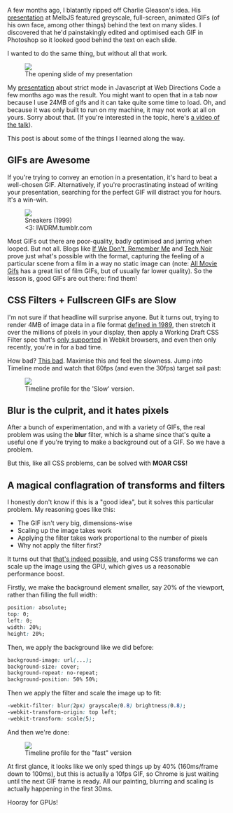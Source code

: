 A few months ago, I blatantly ripped off Charlie Gleason's idea. His [presentation](http://superhighfives.github.io/tweetflight-presentation/) at MelbJS featured greyscale, full-screen, animated GIFs (of his own face, among other things) behind the text on many slides. I discovered that he'd painstakingly edited and optimised each GIF in Photoshop so it looked good behind the text on each slide.

I wanted to do the same thing, but without all that work.

<figure className={styles.figure}>
<img className={styles.figure_img} src="https://d262ilb51hltx0.cloudfront.net/max/800/0*9q22pEjd4s_jm1vU.png" />
<figcaption className={styles.figcaption}>The opening slide of my presentation</figcaption>
</figure>

My [presentation](http://geelen.github.io/web-directions-talk) about strict mode in Javascript at Web Directions Code a few months ago was the result. You might want to open that in a tab now because I use 24MB of gifs and it can take quite some time to load. Oh, and because it was only built to run on my machine, it may not work at all on yours. Sorry about that. (If you're interested in the topic, here's [a video of the talk](http://www.webdirections.org/resources/javascripts-slightly-stricter-mode-video-presentation-from-glen-maddern/)).

This post is about some of the things I learned along the way.

## GIFs are Awesome

If you're trying to convey an emotion in a presentation, it's hard to beat a well-chosen GIF. Alternatively, if you're procrastinating instead of writing your presentation, searching for the perfect GIF will distract you for hours. It's a win-win.

<figure className={styles.figure}>
<img className={styles.figure_img} src="https://d262ilb51hltx0.cloudfront.net/max/600/0*e3xBfsYk9_YJGZBy.gif" />
<figcaption className={styles.figcaption}>Sneakers (1999)<br/>&lt;3: IWDRM.tumblr.com</figcaption>
</figure>

Most GIFs out there are poor-quality, badly optimised and jarring when looped. But not all. Blogs like [If We Don't, Remember Me](http://iwdrm.tumblr.com/) and [Tech Noir](http://technoir.nl/) prove just what's possible with the format, capturing the feeling of a particular scene from a film in a way no static image can (note: [All Movie Gifs](http://allmoviegifs.tumblr.com/allmovies) has a great list of film GIFs, but of usually far lower quality). So the lesson is, good GIFs are out there: find them!

## CSS Filters + Fullscreen GIFs are Slow

I'm not sure if that headline will surprise anyone. But it turns out, trying to render 4MB of image data in a file format [defined in 1989](http://www.w3.org/Graphics/GIF/spec-gif89a.txt), then stretch it over the millions of pixels in your display, then apply a Working Draft CSS Filter spec that's [only supported](http://caniuse.com/#search=filter%20effects) in Webkit browsers, and even then only recently, you're in for a bad time.

How bad? [This bad](http://codepen.io/geelen/pen/EJGsd). Maximise this and feel the slowness. Jump into Timeline mode and watch that 60fps (and even the 30fps) target sail past:

<figure className={styles.figure}>
<img className={styles.figure_img} src="https://d262ilb51hltx0.cloudfront.net/max/800/0*DWd75neDN6BXoCM1.png" />
<figcaption className={styles.figcaption}>Timeline profile for the 'Slow' version.</figcaption>
</figure>


## Blur is the culprit, and it hates pixels

After a bunch of experimentation, and with a variety of GIFs, the real problem was using the **blur** filter, which is a shame since that's quite a useful one if you're trying to make a background out of a GIF. So we have a problem.

But this, like all CSS problems, can be solved with **MOAR CSS!**

## A magical conflagration of transforms and filters

I honestly don't know if this is a "good idea", but it solves this particular problem. My reasoning goes like this:

*   The GIF isn't very big, dimensions-wise
*   Scaling up the image takes work
*   Applying the filter takes work proportional to the number of pixels
*   Why not apply the filter first?

It turns out that [that's indeed possible](http://codepen.io/geelen/pen/HvLFu), and using CSS transforms we can scale up the image using the GPU, which gives us a reasonable performance boost.

Firstly, we make the background element smaller, say 20% of the viewport, rather than filling the full width:

```css
position: absolute;
top: 0;
left: 0;
width: 20%;
height: 20%;
```

Then, we apply the background like we did before:

```css
background-image: url(...);
background-size: cover;
background-repeat: no-repeat;
background-position: 50% 50%;
```

Then we apply the filter and scale the image up to fit:

```css
-webkit-filter: blur(2px) grayscale(0.8) brightness(0.8);
-webkit-transform-origin: top left;
-webkit-transform: scale(5);
```

And then we're done:

<figure className={styles.figure}>
<img className={styles.figure_img} src="https://d262ilb51hltx0.cloudfront.net/max/800/0*5s7eIjD8fsyl57QA.png" />
<figcaption className={styles.figcaption}>Timeline profile for the "fast" version</figcaption>
</figure>

At first glance, it looks like we only sped things up by 40% (160ms/frame down to 100ms), but this is actually a 10fps GIF, so Chrome is just waiting until the next GIF frame is ready. All our painting, blurring and scaling is actually happening in the first 30ms.

Hooray for GPUs!
